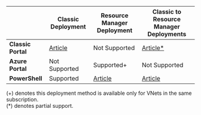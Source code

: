 |  | **Classic Deployment** | **Resource Manager Deployment** | **Classic to Resource Manager Deployments** |
| --- | --- | --- | --- |
| **Classic Portal** |[Article](../articles/vpn-gateway/virtual-networks-configure-vnet-to-vnet-connection.md) |Not Supported |[Article*](../articles/vpn-gateway/vpn-gateway-connect-different-deployment-models-portal.md) |
| **Azure Portal** |Not Supported |Supported+ |Not Supported |
| **PowerShell** |Supported |[Article](../articles/vpn-gateway/vpn-gateway-vnet-vnet-rm-ps.md) |[Article](../articles/vpn-gateway/vpn-gateway-connect-different-deployment-models-powershell.md) |

(+) denotes this deployment method is available only for VNets in the same subscription.<br>
(*) denotes partial support.

